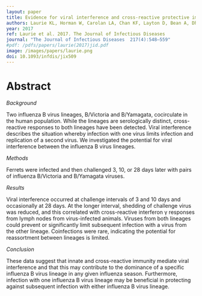 ```yaml
---
layout: paper
title: Evidence for viral interference and cross-reactive protective immunity between influenza B lineages.
authors: Laurie KL, Horman W, Carolan LA, Chan KF, Layton D, Bean A, Dhanasekaran V, Reading P, McKaw J, Barr IG. 
year: 2017
ref: Laurie et al. 2017. The Journal of Infectious Diseases
journal: "The Journal of Infectious Diseases  217(4):548–559"
#pdf: /pdfs/papers/laurie(2017)jid.pdf
image: /images/papers/laurie.png
doi: 10.1093/infdis/jix509
---
```


# Abstract

_Background_

Two influenza B virus lineages, B/Victoria and B/Yamagata, cocirculate in the human population. While the lineages are serologically distinct, cross-reactive responses to both lineages have been detected. Viral interference describes the situation whereby infection with one virus limits infection and replication of a second virus. We investigated the potential for viral interference between the influenza B virus lineages.

_Methods_

Ferrets were infected and then challenged 3, 10, or 28 days later with pairs of influenza B/Victoria and B/Yamagata viruses.

_Results_

Viral interference occurred at challenge intervals of 3 and 10 days and occasionally at 28 days. At the longer interval, shedding of challenge virus was reduced, and this correlated with cross-reactive interferon γ responses from lymph nodes from virus-infected animals. Viruses from both lineages could prevent or significantly limit subsequent infection with a virus from the other lineage. Coinfections were rare, indicating the potential for reassortment between lineages is limited.

_Conclusion_

These data suggest that innate and cross-reactive immunity mediate viral interference and that this may contribute to the dominance of a specific influenza B virus lineage in any given influenza season. Furthermore, infection with one influenza B virus lineage may be beneficial in protecting against subsequent infection with either influenza B virus lineage.
